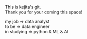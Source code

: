 This is kejita's git.    
Thank you for your coming this space!

my job => data analyst    
to be => data engineer    
in studying => python & ML & AI
